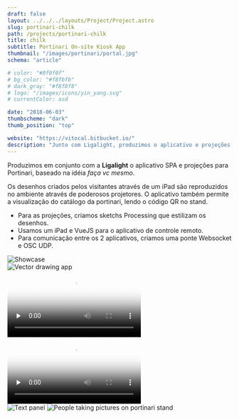 ```yaml
---
draft: false
layout: ../../../layouts/Project/Project.astro
slug: portinari-chilk
path: /projects/portinari-chilk
title: chilk
subtitle: Portinari On-site Kiosk App
thumbnail: "/images/portinari/portal.jpg"
schema: "article"

# color: "#0f0f0f"
# bg_color: "#f8fbfb"
# dark_gray: "#f8f8f8"
# logo: "/images/icons/yin_yang.svg"
# currentColor: asd

date: "2018-06-03"
thumbscheme: "dark"
thumb_position: "top"

website: "https://vitocal.bitbucket.io/"
description: "Junto com Ligalight, produzimos o aplicativo e projeções do kiosk da portinari. Baseado na idéia <i>faça vc mesmo</i>, os desenhos criados no aplicativo são projetados no stand.</p><p>Utilizamos Processing e Vue</p>"
---
```


Produzimos em conjunto com a **Ligalight** o aplicativo SPA e projeções para Portinari, baseado na idéia <i>faça vc mesmo</i>.

Os desenhos criados pelos visitantes através de um iPad são reproduzidos no ambiente através de poderosos projetores.
O aplicativo também permite a visualização do catálogo da portinari, lendo o código QR no stand.

- Para as projeções, criamos sketchs Processing que estilizam os desenhos.
- Usamos um iPad e VueJS para o aplicativo de controle remoto.
- Para comunicação entre os 2 aplicativos, criamos uma ponte Websocket e OSC UDP.

<div class="gallery">
  <img src="/images/portinari/thumb.jpg" alt="Showcase" />
  <div class="container grid browser-mask">
    <div class="cellphone margin:auto pad:big">
      <div class="marvel-device ipad landscape">
          <div class="camera"></div>
          <div class="screen">
              <img src="/images/portinari/screen.png" alt="Vector drawing app" />
              <!-- <img src="//images/portinari/uploads/portinari/screen.png" alt="Vector drawing app" /> -->
          </div>
          <div class="home"></div>
      </div>
    </div>
  </div>
<!--
  <div class="browser-mask">
    <div class="browser-screen appearFromBottom :play">
      img src="/images/portinari/admin.png" alt="Administrator screen
    </div>
  </div>
-->
  <video poster='/images/portinari/tree_poster.jpg' preload="none"
        controls src='/images/portinari/tree.mp4' type="video/mp4"></video>

  <div class="gallery-columns">
    <div>
        <video poster='/images/portinari/user_poster.jpg' preload="none"
          controls src='/images/portinari/user.mp4' type="video/mp4"></video>
    </div>
    <div>
        <img src="/images/portinari/text.jpg" alt="Text panel" />
        <img src="/images/portinari/t2.jpg" alt="People taking pictures on portinari stand" />
    </div>
  </div>
</div>
